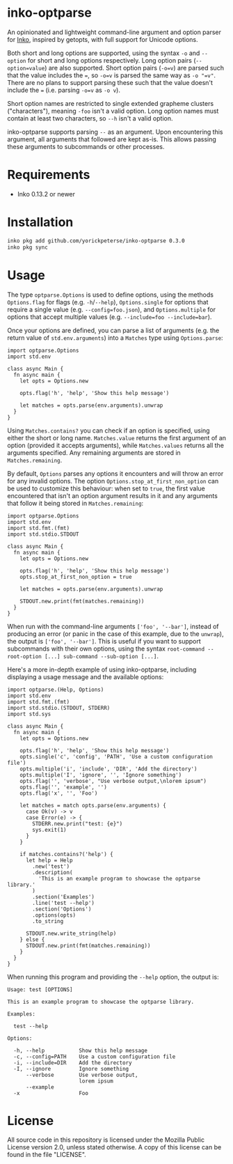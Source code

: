 # inko-optparse

An opinionated and lightweight command-line argument and option parser for
[Inko](https://inko-lang.org), inspired by getopts, with full support for
Unicode options.

Both short and long options are supported, using the syntax `-o` and `--option`
for short and long options respectively. Long option pairs (`--option=value`)
are also supported. Short option pairs (`-o=v`) are parsed such that the value
includes the `=`, so `-o=v` is parsed the same way as `-o "=v"`. There are no
plans to support parsing these such that the value doesn't include the `=` (i.e.
parsing `-o=v` as `-o v`).

Short option names are restricted to single extended grapheme clusters
("characters"), meaning `-foo` isn't a valid option. Long option names must
contain at least two characters, so `--h` isn't a valid option.

inko-optparse supports parsing `--` as an argument. Upon encountering this
argument, all arguments that followed are kept as-is. This allows passing these
arguments to subcommands or other processes.

# Requirements

- Inko 0.13.2 or newer

# Installation

```bash
inko pkg add github.com/yorickpeterse/inko-optparse 0.3.0
inko pkg sync
```

# Usage

The type `optparse.Options` is used to define options, using the methods
`Options.flag` for flags (e.g. `-h`/`--help`), `Options.single` for options that
require a single value (e.g. `--config=foo.json`), and `Options.multiple` for
options that accept multiple values (e.g. `--include=foo --include=bar`).

Once your options are defined, you can parse a list of arguments (e.g. the
return value of `std.env.arguments`) into a `Matches` type using
`Options.parse`:

```inko
import optparse.Options
import std.env

class async Main {
  fn async main {
    let opts = Options.new

    opts.flag('h', 'help', 'Show this help message')

    let matches = opts.parse(env.arguments).unwrap
  }
}
```

Using `Matches.contains?` you can check if an option is specified, using either
the short or long name. `Matches.value` returns the first argument of an option
(provided it accepts arguments), while `Matches.values` returns all the
arguments specified. Any remaining arguments are stored in `Matches.remaining`.

By default, `Options` parses any options it encounters and will throw an error
for any invalid options. The option `Options.stop_at_first_non_option` can be
used to customize this behaviour: when set to `true`, the first value
encountered that isn't an option argument results in it and any arguments that
follow it being stored in `Matches.remaining`:

```inko
import optparse.Options
import std.env
import std.fmt.(fmt)
import std.stdio.STDOUT

class async Main {
  fn async main {
    let opts = Options.new

    opts.flag('h', 'help', 'Show this help message')
    opts.stop_at_first_non_option = true

    let matches = opts.parse(env.arguments).unwrap

    STDOUT.new.print(fmt(matches.remaining))
  }
}
```

When run with the command-line arguments `['foo', '--bar']`, instead of
producing an error (or panic in the case of this example, due to the `unwrap`),
the output is `['foo', '--bar']`. This is useful if you want to support
subcommands with their own options, using the syntax
`root-command --root-option [...] sub-command --sub-option [...]`.

Here's a more in-depth example of using inko-optparse, including displaying a
usage message and the available options:

```inko
import optparse.(Help, Options)
import std.env
import std.fmt.(fmt)
import std.stdio.(STDOUT, STDERR)
import std.sys

class async Main {
  fn async main {
    let opts = Options.new

    opts.flag('h', 'help', 'Show this help message')
    opts.single('c', 'config', 'PATH', 'Use a custom configuration file')
    opts.multiple('i', 'include', 'DIR', 'Add the directory')
    opts.multiple('I', 'ignore', '', 'Ignore something')
    opts.flag('', 'verbose', "Use verbose output,\nlorem ipsum")
    opts.flag('', 'example', '')
    opts.flag('x', '', 'Foo')

    let matches = match opts.parse(env.arguments) {
      case Ok(v) -> v
      case Error(e) -> {
        STDERR.new.print("test: {e}")
        sys.exit(1)
      }
    }

    if matches.contains?('help') {
      let help = Help
        .new('test')
        .description(
          'This is an example program to showcase the optparse library.'
        )
        .section('Examples')
        .line('test --help')
        .section('Options')
        .options(opts)
        .to_string

      STDOUT.new.write_string(help)
    } else {
      STDOUT.new.print(fmt(matches.remaining))
    }
  }
}
```

When running this program and providing the `--help` option, the output is:

```
Usage: test [OPTIONS]

This is an example program to showcase the optparse library.

Examples:

  test --help

Options:

  -h, --help           Show this help message
  -c, --config=PATH    Use a custom configuration file
  -i, --include=DIR    Add the directory
  -I, --ignore         Ignore something
      --verbose        Use verbose output,
                       lorem ipsum
      --example
  -x                   Foo
```

# License

All source code in this repository is licensed under the Mozilla Public License
version 2.0, unless stated otherwise. A copy of this license can be found in the
file "LICENSE".
